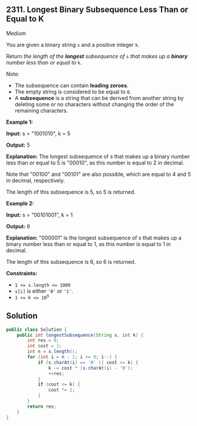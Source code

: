 ## 2311\. Longest Binary Subsequence Less Than or Equal to K

Medium

You are given a binary string `s` and a positive integer `k`.

Return _the length of the **longest** subsequence of_ `s` _that makes up a **binary** number less than or equal to_ `k`.

Note:

*   The subsequence can contain **leading zeroes**.
*   The empty string is considered to be equal to `0`.
*   A **subsequence** is a string that can be derived from another string by deleting some or no characters without changing the order of the remaining characters.

**Example 1:**

**Input:** s = "1001010", k = 5

**Output:** 5

**Explanation:** The longest subsequence of s that makes up a binary number less than or equal to 5 is "00010", as this number is equal to 2 in decimal.

Note that "00100" and "00101" are also possible, which are equal to 4 and 5 in decimal, respectively.

The length of this subsequence is 5, so 5 is returned.

**Example 2:**

**Input:** s = "00101001", k = 1

**Output:** 6

**Explanation:** "000001" is the longest subsequence of s that makes up a binary number less than or equal to 1, as this number is equal to 1 in decimal.

The length of this subsequence is 6, so 6 is returned.

**Constraints:**

*   `1 <= s.length <= 1000`
*   `s[i]` is either `'0'` or `'1'`.
*   <code>1 <= k <= 10<sup>9</sup></code>

## Solution

```java
public class Solution {
    public int longestSubsequence(String s, int k) {
        int res = 0;
        int cost = 1;
        int n = s.length();
        for (int i = n - 1; i >= 0; i--) {
            if (s.charAt(i) == '0' || cost <= k) {
                k -= cost * (s.charAt(i) - '0');
                ++res;
            }
            if (cost <= k) {
                cost *= 2;
            }
        }
        return res;
    }
}
```